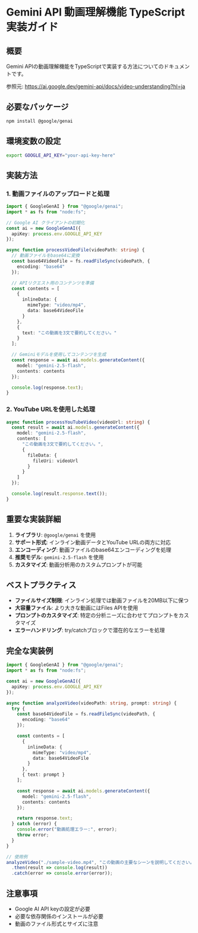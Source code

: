 # Gemini API 動画理解機能 TypeScript実装ガイド

## 概要

Gemini APIの動画理解機能をTypeScriptで実装する方法についてのドキュメントです。

参照元: https://ai.google.dev/gemini-api/docs/video-understanding?hl=ja

## 必要なパッケージ

```bash
npm install @google/genai
```

## 環境変数の設定

```bash
export GOOGLE_API_KEY="your-api-key-here"
```

## 実装方法

### 1. 動画ファイルのアップロードと処理

```typescript
import { GoogleGenAI } from "@google/genai";
import * as fs from "node:fs";

// Google AI クライアントの初期化
const ai = new GoogleGenAI({
  apiKey: process.env.GOOGLE_API_KEY
});

async function processVideoFile(videoPath: string) {
  // 動画ファイルをbase64に変換
  const base64VideoFile = fs.readFileSync(videoPath, {
    encoding: "base64"
  });

  // APIリクエスト用のコンテンツを準備
  const contents = [
    {
      inlineData: {
        mimeType: "video/mp4",
        data: base64VideoFile
      }
    },
    {
      text: "この動画を3文で要約してください。"
    }
  ];

  // Geminiモデルを使用してコンテンツを生成
  const response = await ai.models.generateContent({
    model: "gemini-2.5-flash",
    contents: contents
  });

  console.log(response.text);
}
```

### 2. YouTube URLを使用した処理

```typescript
async function processYouTubeVideo(videoUrl: string) {
  const result = await ai.models.generateContent({
    model: "gemini-2.5-flash",
    contents: [
      "この動画を3文で要約してください。",
      {
        fileData: {
          fileUri: videoUrl
        }
      }
    ]
  });

  console.log(result.response.text());
}
```

## 重要な実装詳細

1. **ライブラリ**: `@google/genai` を使用
2. **サポート形式**: インライン動画データとYouTube URLの両方に対応
3. **エンコーディング**: 動画ファイルのbase64エンコーディングを処理
4. **推奨モデル**: `gemini-2.5-flash` を使用
5. **カスタマイズ**: 動画分析用のカスタムプロンプトが可能

## ベストプラクティス

- **ファイルサイズ制限**: インライン処理では動画ファイルを20MB以下に保つ
- **大容量ファイル**: より大きな動画にはFiles APIを使用
- **プロンプトのカスタマイズ**: 特定の分析ニーズに合わせてプロンプトをカスタマイズ
- **エラーハンドリング**: try/catchブロックで潜在的なエラーを処理

## 完全な実装例

```typescript
import { GoogleGenAI } from "@google/genai";
import * as fs from "node:fs";

const ai = new GoogleGenAI({
  apiKey: process.env.GOOGLE_API_KEY
});

async function analyzeVideo(videoPath: string, prompt: string) {
  try {
    const base64VideoFile = fs.readFileSync(videoPath, {
      encoding: "base64"
    });

    const contents = [
      {
        inlineData: {
          mimeType: "video/mp4",
          data: base64VideoFile
        }
      },
      { text: prompt }
    ];

    const response = await ai.models.generateContent({
      model: "gemini-2.5-flash",
      contents: contents
    });

    return response.text;
  } catch (error) {
    console.error("動画処理エラー:", error);
    throw error;
  }
}

// 使用例
analyzeVideo("./sample-video.mp4", "この動画の主要なシーンを説明してください。")
  .then(result => console.log(result))
  .catch(error => console.error(error));
```

## 注意事項

- Google AI API keyの設定が必要
- 必要な依存関係のインストールが必要
- 動画のファイル形式とサイズに注意
